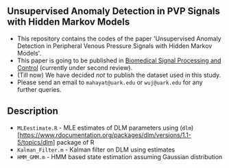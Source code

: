 ## Unsupervised Anomaly Detection in PVP Signals with Hidden Markov Models

- This repository contains the codes of the paper 'Unsupervised Anomaly Detection in Peripheral Venous Pressure Signals with Hidden Markov Models'. 
- This paper is going to be published in [Biomedical Signal Processing and Control](https://www.journals.elsevier.com/biomedical-signal-processing-and-control) (currently under second review).
- (Till now) We have decided _not_ to publish the dataset used in this study.
- Please send an email to `mahayat@uark.edu` or `wuj@uark.edu` for any further queries.

## Description

- `MLEestimate.R` - MLE estimates of DLM parameters using (`dlm`)[https://www.rdocumentation.org/packages/dlm/versions/1.1-5/topics/dlm] package of R
- `Kalman_Filter.m` - Kalman filter on DLM using estimates
- `HMM_GMM.m` - HMM based state estimation assuming Gaussian distribution
